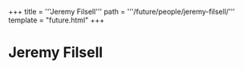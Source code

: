 +++
title = '''Jeremy Filsell'''
path = '''/future/people/jeremy-filsell/'''
template = "future.html"
+++

<h1>Jeremy Filsell</h1>


